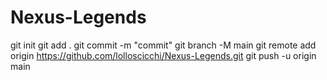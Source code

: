 # Nexus-Legends

git init
git add .
git commit -m "commit"
git branch -M main
git remote add origin https://github.com/lolloscicchi/Nexus-Legends.git
git push -u origin main
